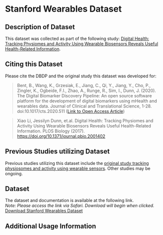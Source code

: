 # Stanford Wearables Dataset

## Description of Dataset
This dataset was collected as part of the following study: [Digital Health: Tracking Physiomes and Activity Using Wearable Biosensors Reveals Useful Health-Related Information](https://journals.plos.org/plosbiology/article?id=10.1371/journal.pbio.2001402).

## Citing this Dataset
Please cite the DBDP and the original study this dataset was developed for:

> Bent, B., Wang, K., Grzesiak, E., Jiang, C., Qi, Y., Jiang, Y., Cho, P., Zingler, K., Ogbeide, F.I., Zhao, A., Runge, R., Sim, I., Dunn, J. (2020). The Digital Biomarker      Discovery Pipeline: An open source software platform for the development of digital biomarkers using mHealth and wearables data. Journal of Clinical and Translational Science, 1-28. doi:10.1017/cts.2020.511 ([Link to Open Access Article](https://www.cambridge.org/core/journals/journal-of-clinical-and-translational-science/article/digital-biomarker-discovery-pipeline-an-open-source-software-platform-for-the-development-of-digital-biomarkers-using-mhealth-and-wearables-data/A6696CEF138247077B470F4800090E63))

> Xiao Li, Jessilyn Dunn, et.al. Digital Health: Tracking Physiomes and Activity Using Wearable Biosensors Reveals Useful Health-Related Information. PLOS Biology (2017). https://doi.org/10.1371/journal.pbio.2001402


## Previous Studies utilizing Dataset

Previous studies utilizing this dataset include the [original study tracking physiosomes and activity using wearable sensors](https://journals.plos.org/plosbiology/article?id=10.1371/journal.pbio.2001402). Other studies may be ongoing.


## Dataset 

The dataset and documentation is available at the following link.  
*Note: Please access the link via Safari. Download will begin when clicked.*
[Download Stanford Wearables Dataset](http://ipop-data.stanford.edu/wearable_data/Stanford_Wearables_data.tar)

## Additional Usage Information
